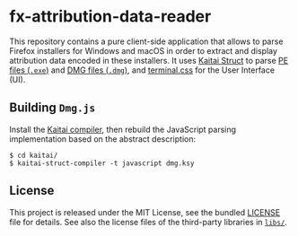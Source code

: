 # fx-attribution-data-reader

This repository contains a pure client-side application that allows to parse Firefox installers for Windows and macOS in order to extract and display attribution data encoded in these installers. It uses [Kaitai Struct][] to parse [PE files (`.exe`)][pe-file] and [DMG files (`.dmg`)][dmg-file], and [terminal.css][] for the User Interface (UI).

## Building `Dmg.js`

Install the [Kaitai compiler][], then rebuild the JavaScript parsing implementation based on the abstract description:

```
$ cd kaitai/
$ kaitai-struct-compiler -t javascript dmg.ksy
```

## License

This project is released under the MIT License, see the bundled [LICENSE](./LICENSE) file for details. See also the license files of the third-party libraries in [`libs/`](./libs/).

[Kaitai Struct]: https://kaitai.io/
[pe-file]: https://en.wikipedia.org/wiki/Portable_Executable
[terminal.css]: https://github.com/Gioni06/terminal.css
[dmg-file]: http://newosxbook.com/DMG.html
[Kaitai compiler]: https://github.com/kaitai-io/kaitai_struct_compiler

